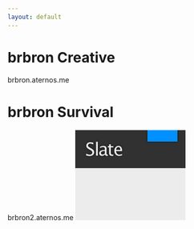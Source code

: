 ```yaml
---
layout: default
---
```

# brbron Creative
brbron.aternos.me
# brbron Survival
brbron2.aternos.me
![Thumbnail of Slate](thumbnail.png)
